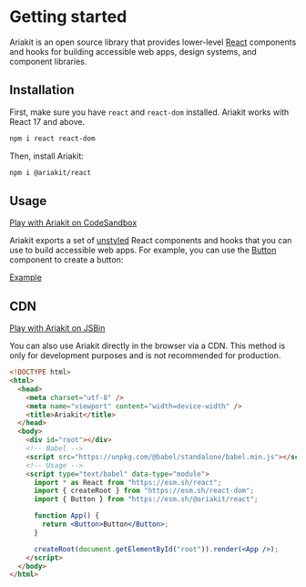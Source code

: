 # Getting started

<p data-description>
  Ariakit is an open source library that provides lower-level <a href="https://reactjs.org">React</a> components and hooks for building accessible web apps, design systems, and component libraries.
</p>

## Installation

First, make sure you have `react` and `react-dom` installed. Ariakit works with React 17 and above.

```sh
npm i react react-dom
```

Then, install Ariakit:

```sh
npm i @ariakit/react
```

## Usage

<div class="note">

[Play with Ariakit on CodeSandbox](https://codesandbox.io/s/m4n32vjkoj)

</div>

Ariakit exports a set of [unstyled](/guide/styling) React components and hooks that you can use to build accessible web apps. For example, you can use the [Button](/components/button) component to create a button:

<a href="../examples/button/index.tsx" data-playground type="compact">Example</a>

## CDN

<div class="note">

[Play with Ariakit on JSBin](https://jsbin.com/funovaqiza/edit?html,output)

</div>

You can also use Ariakit directly in the browser via a CDN. This method is only for development purposes and is not recommended for production.

```html
<!DOCTYPE html>
<html>
  <head>
    <meta charset="utf-8" />
    <meta name="viewport" content="width=device-width" />
    <title>Ariakit</title>
  </head>
  <body>
    <div id="root"></div>
    <!-- Babel -->
    <script src="https://unpkg.com/@babel/standalone/babel.min.js"></script>
    <!-- Usage -->
    <script type="text/babel" data-type="module">
      import * as React from "https://esm.sh/react";
      import { createRoot } from "https://esm.sh/react-dom";
      import { Button } from "https://esm.sh/@ariakit/react";

      function App() {
        return <Button>Button</Button>;
      }

      createRoot(document.getElementById("root")).render(<App />);
    </script>
  </body>
</html>
```
